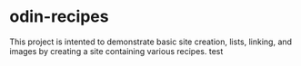 # odin-recipes
This project is intented to demonstrate basic site creation, lists, linking, and images by creating a site containing various recipes. test